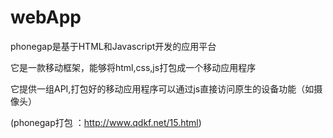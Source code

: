 # webApp

phonegap是基于HTML和Javascript开发的应用平台

它是一款移动框架，能够将html,css,js打包成一个移动应用程序

它提供一组API,打包好的移动应用程序可以通过js直接访问原生的设备功能（如摄像头）


(phonegap打包 ：http://www.qdkf.net/15.html)
